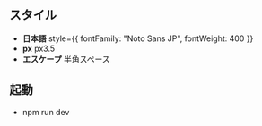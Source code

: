 ## スタイル

- **日本語** style={{ fontFamily: "Noto Sans JP", fontWeight: 400 }}
- **px** px3.5
- **エスケープ** 半角スペース&nbsp;

## 起動

- npm run dev
